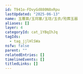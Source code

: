```yaml
---
id: T941o-FDvyGd880N8xRpu
lastUpdated: "2025-06-13"
name: 玉覆面/玉窍塞/玉琀/玉衣/殓葬玉器
aliases: []
layer: 4
categoryId: cat_1YBqIhJq
tagIds:
  - tag_jjlHlSWa
nsfw: false
parent: ""
relatedEntries: []
timelineEvents: []
titledLinks: []
---
```


